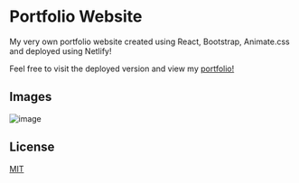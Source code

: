 # Portfolio Website

My very own portfolio website created using React, Bootstrap, Animate.css and deployed using Netlify!

Feel free to visit the deployed version and view my [portfolio!](https://aidenjolleyruhn.netlify.app/)

## Images

![image](https://user-images.githubusercontent.com/72046405/191642279-aea74d00-e480-49ed-837e-b49c5385d543.png)


## License
[MIT](https://choosealicense.com/licenses/mit/)